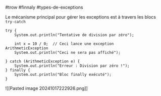 
#trow
#finnaly
#types-de-exceptions


Le mécanisme principal pour gérer les exceptions est à travers les blocs `try-catch`

````
try {
    System.out.println("Tentative de division par zéro");
    
    int x = 10 / 0;  // Ceci lance une exception                                           ArithmeticException
    System.out.println("Ceci ne sera pas affiché");
    
} catch (ArithmeticException e) {
    System.out.println("Erreur : Division par zéro !");
} finally {
    System.out.println("Bloc finally exécuté");
}

````

![[Pasted image 20241017222926.png]]